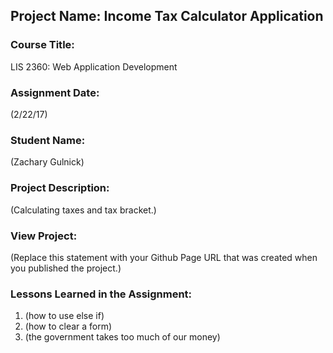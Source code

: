 ## Project Name:  Income Tax Calculator Application

### Course Title:
LIS 2360:  Web Application Development

### Assignment Date:  
(2/22/17)

### Student Name:  
(Zachary Gulnick)

### Project Description:
(Calculating taxes and tax bracket.)

### View Project:
(Replace this statement with your Github Page URL that was created when you 
 published the project.)

### Lessons Learned in the Assignment:
1. (how to use else if)
2. (how to clear a form)
3. (the government takes too much of our money)
